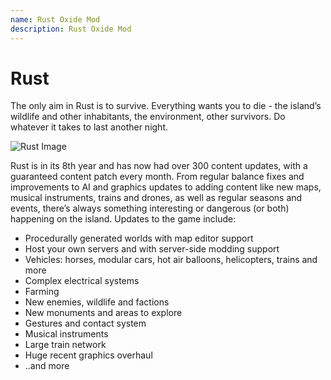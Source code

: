 ```yaml
---
name: Rust Oxide Mod
description: Rust Oxide Mod
---
```


# Rust

The only aim in Rust is to survive. Everything wants you to die - the island’s wildlife and other inhabitants, the environment, other survivors. Do whatever it takes to last another night.

![Rust Image](https://cdn.akamai.steamstatic.com/steam/apps/252490/extras/Rust_Gif_Opt.gif?t=1659365273)

Rust is in its 8th year and has now had over 300 content updates, with a guaranteed content patch every month. From regular balance fixes and improvements to AI and graphics updates to adding content like new maps, musical instruments, trains and drones, as well as regular seasons and events, there’s always something interesting or dangerous (or both) happening on the island. Updates to the game include:

- Procedurally generated worlds with map editor support
- Host your own servers and with server-side modding support
- Vehicles: horses, modular cars, hot air balloons, helicopters, trains and more
- Complex electrical systems
- Farming
- New enemies, wildlife and factions
- New monuments and areas to explore
- Gestures and contact system
- Musical instruments
- Large train network
- Huge recent graphics overhaul
- ..and more
